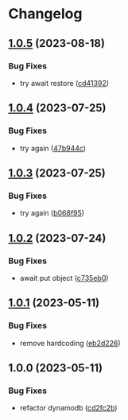 # Changelog

## [1.0.5](https://github.com/milltechfx/MillTechFX.DynamoDbBackUp/compare/v1.0.4...v1.0.5) (2023-08-18)


### Bug Fixes

* try await restore ([cd41392](https://github.com/milltechfx/MillTechFX.DynamoDbBackUp/commit/cd413920f5d1d41cb303dee857de14173bdd6720))

## [1.0.4](https://github.com/milltechfx/MillTechFX.DynamoDbBackUp/compare/v1.0.3...v1.0.4) (2023-07-25)


### Bug Fixes

* try again ([47b944c](https://github.com/milltechfx/MillTechFX.DynamoDbBackUp/commit/47b944c15307f78de45252145530bca30cbee2ab))

## [1.0.3](https://github.com/milltechfx/MillTechFX.DynamoDbBackUp/compare/v1.0.2...v1.0.3) (2023-07-25)


### Bug Fixes

* try again ([b068f95](https://github.com/milltechfx/MillTechFX.DynamoDbBackUp/commit/b068f9584b392e5c6ab773ed54356ef25776e7f6))

## [1.0.2](https://github.com/milltechfx/MillTechFX.DynamoDbBackUp/compare/v1.0.1...v1.0.2) (2023-07-24)


### Bug Fixes

* await put object ([c735eb0](https://github.com/milltechfx/MillTechFX.DynamoDbBackUp/commit/c735eb0a2b190cb8b72567a8934e2897e60f2304))

## [1.0.1](https://github.com/milltechfx/MillTechFX.DynamoDbBackUp/compare/v1.0.0...v1.0.1) (2023-05-11)


### Bug Fixes

* remove hardcoding ([eb2d226](https://github.com/milltechfx/MillTechFX.DynamoDbBackUp/commit/eb2d22628229ebdee7a309fded923d6bd80a865b))

## 1.0.0 (2023-05-11)


### Bug Fixes

* refactor dynamodb ([cd2fc2b](https://github.com/milltechfx/MillTechFX.DynamoDbBackUp/commit/cd2fc2bfd4471cd7f5152ea845d035be238cf47e))
